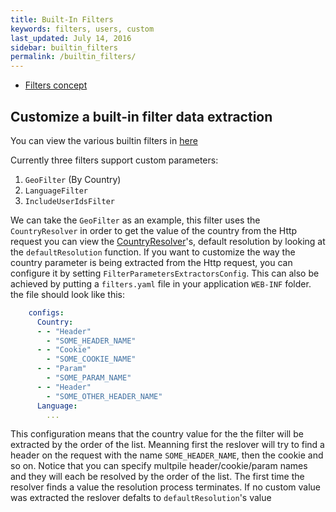 ```yaml
---
title: Built-In Filters
keywords: filters, users, custom
last_updated: July 14, 2016
sidebar: builtin_filters
permalink: /builtin_filters/
---
```


* [Filters concept](http://wix.github.io/petri/basic_concepts_best_practices/#filters) 

## Customize a built-in filter data extraction

You can view the various builtin filters in  [here](https://github.com/wix/petri/tree/master/wix-petri-core/src/main/java/com/wixpress/petri/experiments/domain)

Currently three filters support custom parameters:

 1. `GeoFilter` (By Country)
 2. `LanguageFilter`
 3. `IncludeUserIdsFilter`

We can take the `GeoFilter` as an example, this filter uses the `CountryResolver` in order to get the value of the country from the Http request
you can view the [CountryResolver](https://github.com/wix/petri/blob/master/laboratory-servlet-api-integration/src/main/java/com/wixpress/petri/laboratory/Resolvers.scala#L44)'s, default resolution by looking at the `defaultResolution` function.
If you want to customize the way the country parameter is being extracted from the Http request, you can configure it by setting `FilterParametersExtractorsConfig`. This can also be achieved by putting a `filters.yaml` file in your application `WEB-INF` folder.
the file should look like this:

```yaml
    configs:
      Country:
      - - "Header"
        - "SOME_HEADER_NAME"
      - - "Cookie"
        - "SOME_COOKIE_NAME"
      - - "Param"
        - "SOME_PARAM_NAME"
      - - "Header"
        - "SOME_OTHER_HEADER_NAME"
      Language:
        ...
```

This configuration means that the country value for the the filter will be extracted by the order of the list. Meanning first the reslover will try to find a header on the request with the name `SOME_HEADER_NAME`, then the cookie and so on. Notice that you can specify multpile header/cookie/param names and they will each be resolved by the order of the list.
The first time the resolver finds a value the resolution process terminates.
If no custom value was extracted the reslover defalts to `defaultResolution`'s value
